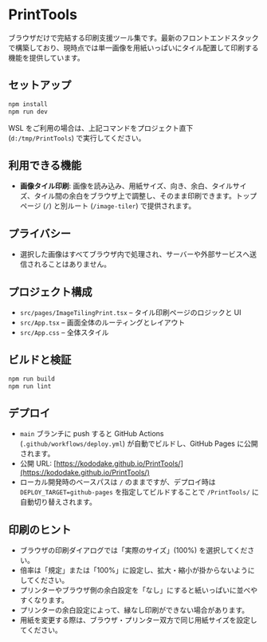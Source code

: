 # PrintTools

ブラウザだけで完結する印刷支援ツール集です。最新のフロントエンドスタックで構築しており、現時点では単一画像を用紙いっぱいにタイル配置して印刷する機能を提供しています。

## セットアップ

```bash
npm install
npm run dev
```

WSL をご利用の場合は、上記コマンドをプロジェクト直下 (`d:/tmp/PrintTools`) で実行してください。

## 利用できる機能

- **画像タイル印刷**: 画像を読み込み、用紙サイズ、向き、余白、タイルサイズ、タイル間の余白をブラウザ上で調整し、そのまま印刷できます。トップページ (`/`) と別ルート (`/image-tiler`) で提供されます。

## プライバシー

- 選択した画像はすべてブラウザ内で処理され、サーバーや外部サービスへ送信されることはありません。

## プロジェクト構成

- `src/pages/ImageTilingPrint.tsx` – タイル印刷ページのロジックと UI
- `src/App.tsx` – 画面全体のルーティングとレイアウト
- `src/App.css` – 全体スタイル

## ビルドと検証

```bash
npm run build
npm run lint
```

## デプロイ

- `main` ブランチに push すると GitHub Actions (`.github/workflows/deploy.yml`) が自動でビルドし、GitHub Pages に公開されます。
- 公開 URL: [https://kododake.github.io/PrintTools/](https://kododake.github.io/PrintTools/)
- ローカル開発時のベースパスは `/` のままですが、デプロイ時は `DEPLOY_TARGET=github-pages` を指定してビルドすることで `/PrintTools/` に自動切り替えされます。

## 印刷のヒント

- ブラウザの印刷ダイアログでは「実際のサイズ」(100%) を選択してください。
- 倍率は「規定」または「100%」に設定し、拡大・縮小が掛からないようにしてください。
- プリンターやブラウザ側の余白設定を「なし」にすると紙いっぱいに並べやすくなります。
- プリンターの余白設定によって、縁なし印刷ができない場合があります。
- 用紙を変更する際は、ブラウザ・プリンター双方で同じ用紙サイズを設定してください。
